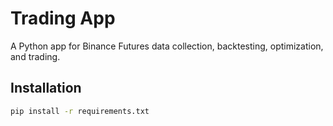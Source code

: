 # Trading App

A Python app for Binance Futures data collection, backtesting, optimization, and trading.

## Installation

```bash
pip install -r requirements.txt
